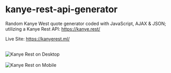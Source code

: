 # kanye-rest-api-generator
Random Kanye West quote generator coded with JavaScript, AJAX &amp; JSON; utilizing a Kanye Rest API: https://kanye.rest/


Live Site: https://kanyerest.ml/ <br/><br/>

![Kanye Rest on Desktop](https://i.imgur.com/XAMfEJC.png)<br/><br/>
![Kanye Rest on Mobile](https://i.imgur.com/SNw6Vde.png)<br/><br/>

